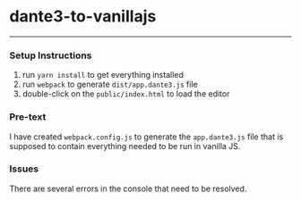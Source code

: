# dante3-to-vanillajs

---

### Setup Instructions
1. run `yarn install` to get everything installed
2. run `webpack` to generate `dist/app.dante3.js` file
3. double-click on the `public/index.html` to load the editor


### Pre-text
I have created `webpack.config.js` to generate the `app.dante3.js` file that is supposed to contain everything needed to be run in vanilla JS.


### Issues
There are several errors in the console that need to be resolved.